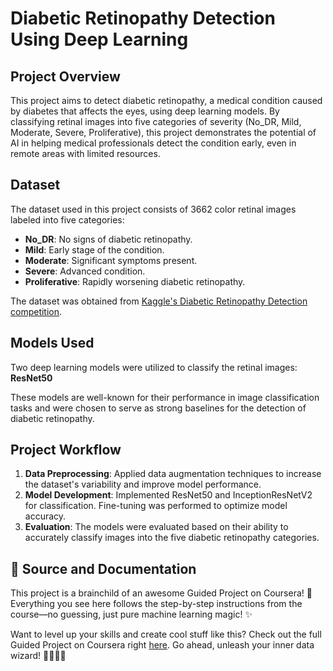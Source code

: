 # Diabetic Retinopathy Detection Using Deep Learning

## Project Overview
This project aims to detect diabetic retinopathy, a medical condition caused by diabetes that affects the eyes, using deep learning models. By classifying retinal images into five categories of severity (No_DR, Mild, Moderate, Severe, Proliferative), this project demonstrates the potential of AI in helping medical professionals detect the condition early, even in remote areas with limited resources.

## Dataset
The dataset used in this project consists of 3662 color retinal images labeled into five categories:
- **No_DR**: No signs of diabetic retinopathy.
- **Mild**: Early stage of the condition.
- **Moderate**: Significant symptoms present.
- **Severe**: Advanced condition.
- **Proliferative**: Rapidly worsening diabetic retinopathy.

The dataset was obtained from [Kaggle's Diabetic Retinopathy Detection competition](https://www.kaggle.com/competitions/diabetic-retinopathy-detection/data).

## Models Used
Two deep learning models were utilized to classify the retinal images: **ResNet50**

These models are well-known for their performance in image classification tasks and were chosen to serve as strong baselines for the detection of diabetic retinopathy.

## Project Workflow
1. **Data Preprocessing**: Applied data augmentation techniques to increase the dataset's variability and improve model performance.
2. **Model Development**: Implemented ResNet50 and InceptionResNetV2 for classification. Fine-tuning was performed to optimize model accuracy.
3. **Evaluation**: The models were evaluated based on their ability to accurately classify images into the five diabetic retinopathy categories.

## 📝 Source and Documentation

This project is a brainchild of an awesome Guided Project on Coursera! 🚀 Everything you see here follows the step-by-step instructions from the course—no guessing, just pure machine learning magic! ✨

Want to level up your skills and create cool stuff like this? Check out the full Guided Project on Coursera right [here](https://www.coursera.org/projects/retinopathy-detection-using-deep-learning). Go ahead, unleash your inner data wizard! 🧙‍♂️🧙‍♀️

